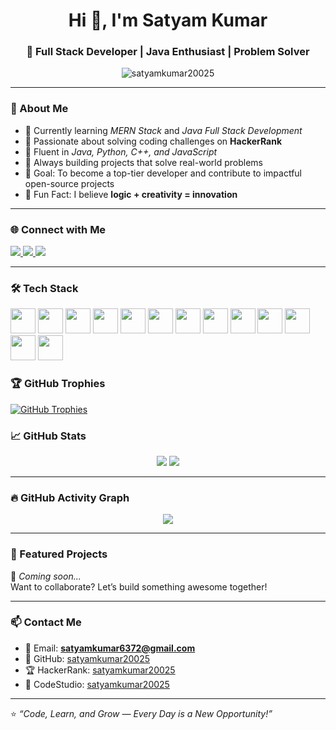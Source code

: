<h1 align="center">Hi 👋, I'm Satyam Kumar</h1>
<h3 align="center">🚀 Full Stack Developer | Java Enthusiast | Problem Solver</h3>

<p align="center">
  <img src="https://komarev.com/ghpvc/?username=satyamkumar20025&label=Profile%20views&color=0e75b6&style=flat" alt="satyamkumar20025" />
</p>

---

### 🧠 About Me
- 🔭 Currently learning *MERN Stack* and *Java Full Stack Development*  
- 🧩 Passionate about solving coding challenges on **HackerRank**  
- 💬 Fluent in *Java, Python, C++, and JavaScript*  
- 🌱 Always building projects that solve real-world problems  
- 🎯 Goal: To become a top-tier developer and contribute to impactful open-source projects  
- 🧪 Fun Fact: I believe **logic + creativity = innovation**

---

### 🌐 Connect with Me
<p align="left">
  <a href="https://github.com/satyamkumar20025" target="_blank">
    <img src="https://img.shields.io/badge/GitHub-181717?style=for-the-badge&logo=github" />
  </a>
  <a href="https://www.hackerrank.com/profile/satyamkumar6372" target="_blank">
    <img src="https://img.shields.io/badge/HackerRank-2EC866?style=for-the-badge&logo=hackerrank&logoColor=white" />
  </a>
  <a href="https://codestudio-infra.codingninjas.com/studio/profile/edit" target="_blank">
    <img src="https://img.shields.io/badge/CodeStudio-00C4CC?style=for-the-badge&logo=codingninjas&logoColor=white" />
  </a>
</p>

---

### 🛠️ Tech Stack
<p align="left">
  <img src="https://cdn.jsdelivr.net/gh/devicons/devicon/icons/java/java-original.svg" width="40" />
  <img src="https://cdn.jsdelivr.net/gh/devicons/devicon/icons/python/python-original.svg" width="40" />
  <img src="https://cdn.jsdelivr.net/gh/devicons/devicon/icons/javascript/javascript-original.svg" width="40" />
  <img src="https://cdn.jsdelivr.net/gh/devicons/devicon/icons/react/react-original.svg" width="40" />
  <img src="https://cdn.jsdelivr.net/gh/devicons/devicon/icons/angularjs/angularjs-original.svg" width="40" />
  <img src="https://cdn.jsdelivr.net/gh/devicons/devicon/icons/html5/html5-original.svg" width="40" />
  <img src="https://cdn.jsdelivr.net/gh/devicons/devicon/icons/css3/css3-original.svg" width="40" />
  <img src="https://cdn.jsdelivr.net/gh/devicons/devicon/icons/mysql/mysql-original.svg" width="40" />
  <img src="https://cdn.jsdelivr.net/gh/devicons/devicon/icons/c/c-original.svg" width="40" />
  <img src="https://cdn.jsdelivr.net/gh/devicons/devicon/icons/cplusplus/cplusplus-original.svg" width="40" />
  <img src="https://cdn.jsdelivr.net/gh/devicons/devicon/icons/git/git-original.svg" width="40" />
  <img src="https://cdn.jsdelivr.net/gh/devicons/devicon/icons/github/github-original.svg" width="40" />
  <img src="https://cdn.jsdelivr.net/gh/devicons/devicon/icons/ubuntu/ubuntu-plain.svg" width="40" />
</p>

### 🏆 GitHub Trophies
[![GitHub Trophies](https://github-profile-trophy.vercel.app/?username=satyamkumar20025&theme=algolia&no-frame=true&column=7)](https://github.com/ryo-ma/github-profile-trophy)
### 📈 GitHub Stats
<p align="center">
  <img src="https://github-readme-stats.vercel.app/api?username=satyamkumar20025&show_icons=true&theme=tokyonight" />
  <img src="https://github-readme-stats.vercel.app/api/top-langs/?username=satyamkumar20025&layout=compact&theme=tokyonight" />
</p>

---

### 🔥 GitHub Activity Graph
<p align="center">
  <img src="https://github-readme-activity-graph.vercel.app/graph?username=satyamkumar20025&theme=tokyo-night" />
</p>

---

### 📂 Featured Projects
🚧 *Coming soon...*  
Want to collaborate? Let’s build something awesome together!

---

### 📫 Contact Me
- 📧 Email: **satyamkumar6372@gmail.com**  
- 💼 GitHub: [satyamkumar20025](https://github.com/satyamkumar20025)  
- 🏆 HackerRank: [satyamkumar20025](https://www.hackerrank.com/profile/satyamkumar20025)  
- 🥷 CodeStudio: [satyamkumar20025](https://www.codingninjas.com/studio/profile/satyamkumar20025)  

---

⭐ *“Code, Learn, and Grow — Every Day is a New Opportunity!”*
